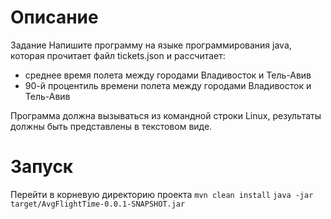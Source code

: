 # Описание
Задание
Напишите программу на языке программирования java, которая прочитает файл tickets.json и рассчитает:
- среднее время полета между городами Владивосток и Тель-Авив
- 90-й процентиль времени полета между городами  Владивосток и Тель-Авив

Программа должна вызываться из командной строки Linux, результаты должны быть представлены в текстовом виде.

# Запуск
Перейти в корневую директорию проекта
`mvn clean install`
`java -jar target/AvgFlightTime-0.0.1-SNAPSHOT.jar`